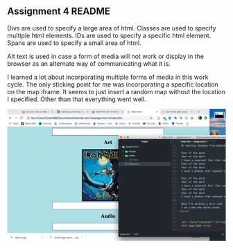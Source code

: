 

## Assignment 4 README

Divs are used to specify a large area of html. Classes are used to specify multiple html elements. IDs are used to specify a specific html element. Spans are used to specify a small area of html.

Alt text is used in case a form of media will not work or display in the browser as an alternate way of communicating what it is.

I learned a lot about incorporating multiple forms of media in this work cycle. The only sticking point for me was incorporating a specific location on the map iframe. It seems to just insert a random map without the location I specified. Other than that everything went well.

![assignment 4 screenshot](./images/SSassignment4.png)
